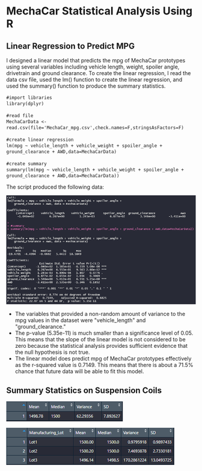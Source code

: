 # MechaCar Statistical Analysis Using R

## Linear Regression to Predict MPG
I designed a linear model that predicts the mpg of MechaCar prototypes using several variables including vehicle length, weight, spoiler angle, drivetrain and ground clearance. To create the linear regression, I read the data csv file, used the lm() function to create the linear regression, and used the summary() function to produce the summary statistics.

```
#import libraries
library(dplyr)

#read file
MechaCarData <- read.csv(file='MechaCar_mpg.csv',check.names=F,stringsAsFactors=F)

#create linear regression
lm(mpg ~ vehicle_length + vehicle_weight + spoiler_angle + ground_clearance + AWD,data=MechaCarData)

#create summary
summary(lm(mpg ~ vehicle_length + vehicle_weight + spoiler_angle + ground_clearance + AWD,data=MechaCarData))
```

The script produced the following data:

![Linear Regression MPG](/Resources/linreg_mpg.PNG)

 - The variables that provided a non-random amount of variance to the mpg values in the dataset were "vehicle_length" and "ground_clearance."
 - The p-value (5.35e-11) is much smaller than a significance level of 0.05. This means that the slope of the linear model is not considered to be zero because the statistical analysis provides sufficient evidence that the null hypothesis is not true.
 - The linear model does predict mpg of MechaCar prototypes effectively as the r-squared value is 0.7149. This means that there is about a 71.5% chance that future data will be able to fit this model.

## Summary Statistics on Suspension Coils
![Total Summary](/Resources/totalsummary.PNG)

![Lot Summary](/Resources/lotsummary.PNG)

